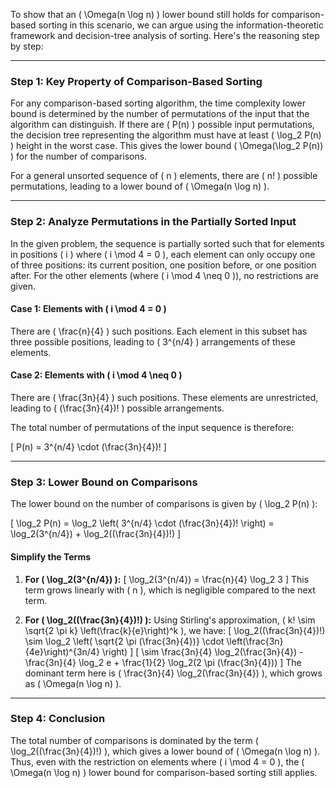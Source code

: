 To show that an \( \Omega(n \log n) \) lower bound still holds for comparison-based sorting in this scenario, we can argue using the information-theoretic framework and decision-tree analysis of sorting. Here's the reasoning step by step:

---

### Step 1: Key Property of Comparison-Based Sorting
For any comparison-based sorting algorithm, the time complexity lower bound is determined by the number of permutations of the input that the algorithm can distinguish. If there are \( P(n) \) possible input permutations, the decision tree representing the algorithm must have at least \( \log_2 P(n) \) height in the worst case. This gives the lower bound \( \Omega(\log_2 P(n)) \) for the number of comparisons.

For a general unsorted sequence of \( n \) elements, there are \( n! \) possible permutations, leading to a lower bound of \( \Omega(n \log n) \).

---

### Step 2: Analyze Permutations in the Partially Sorted Input
In the given problem, the sequence is partially sorted such that for elements in positions \( i \) where \( i \mod 4 = 0 \), each element can only occupy one of three positions: its current position, one position before, or one position after. For the other elements (where \( i \mod 4 \neq 0 \)), no restrictions are given.

#### Case 1: Elements with \( i \mod 4 = 0 \)
There are \( \frac{n}{4} \) such positions. Each element in this subset has three possible positions, leading to \( 3^{n/4} \) arrangements of these elements.

#### Case 2: Elements with \( i \mod 4 \neq 0 \)
There are \( \frac{3n}{4} \) such positions. These elements are unrestricted, leading to \( (\frac{3n}{4})! \) possible arrangements.

The total number of permutations of the input sequence is therefore:

\[
P(n) = 3^{n/4} \cdot (\frac{3n}{4})!
\]

---

### Step 3: Lower Bound on Comparisons
The lower bound on the number of comparisons is given by \( \log_2 P(n) \):

\[
\log_2 P(n) = \log_2 \left( 3^{n/4} \cdot (\frac{3n}{4})! \right) 
= \log_2(3^{n/4}) + \log_2((\frac{3n}{4})!)
\]

#### Simplify the Terms
1. **For \( \log_2(3^{n/4}) \):**
\[
\log_2(3^{n/4}) = \frac{n}{4} \log_2 3
\]
This term grows linearly with \( n \), which is negligible compared to the next term.

2. **For \( \log_2((\frac{3n}{4})!) \):**
Using Stirling's approximation, \( k! \sim \sqrt{2 \pi k} \left(\frac{k}{e}\right)^k \), we have:
\[
\log_2((\frac{3n}{4})!) \sim \log_2 \left( \sqrt{2 \pi (\frac{3n}{4})} \cdot \left(\frac{3n}{4e}\right)^{3n/4} \right)
\]
\[
\sim \frac{3n}{4} \log_2(\frac{3n}{4}) - \frac{3n}{4} \log_2 e + \frac{1}{2} \log_2(2 \pi (\frac{3n}{4}))
\]
The dominant term here is \( \frac{3n}{4} \log_2(\frac{3n}{4}) \), which grows as \( \Omega(n \log n) \).

---

### Step 4: Conclusion
The total number of comparisons is dominated by the term \( \log_2((\frac{3n}{4})!) \), which gives a lower bound of \( \Omega(n \log n) \). Thus, even with the restriction on elements where \( i \mod 4 = 0 \), the \( \Omega(n \log n) \) lower bound for comparison-based sorting still applies.